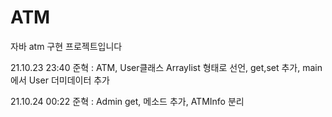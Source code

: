 # ATM

자바 atm 구현 프로젝트입니다

21.10.23 23:40
준혁 : ATM, User클래스 Arraylist 형태로 선언, get,set 추가, main에서 User 더미데이터 추가

21.10.24 00:22
준혁 : Admin get, 메소드 추가, ATMInfo 분리